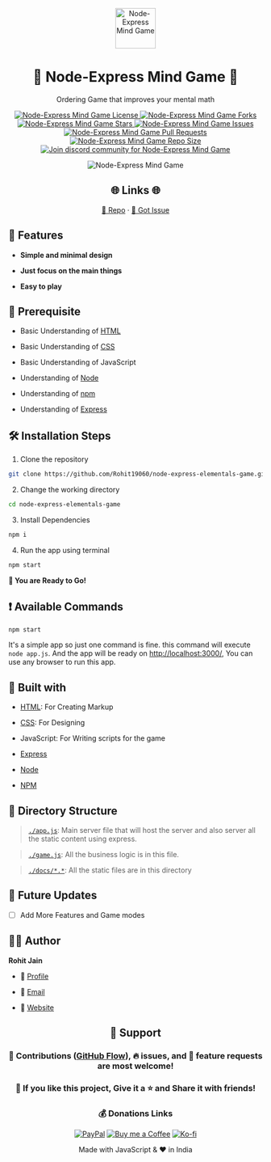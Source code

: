 <p align="center">
  <a href="https://github.com/Rohit19060/node-express-mind-game" title="Node-Express Mind Game">
    <img src="https://kingtechnologies.in/assets/images/logo.png" width="80px" alt="Node-Express Mind Game"/>
  </a>
</p>
<h1 align="center">🌟 Node-Express Mind Game 🌟</h1>
<p align="center">Ordering Game that improves your mental math</p>

<p align="center">
<a href="https://github.com/Rohit19060/node-express-mind-game/blob/master/LICENSE" title="License">
<img src="https://img.shields.io/github/license/Rohit19060/node-express-mind-game?label=License&logo=Github&style=flat-square" alt="Node-Express Mind Game License"/>
</a>
<a href="https://github.com/Rohit19060/node-express-mind-game/fork" title="Forks">
<img src="https://img.shields.io/github/forks/Rohit19060/node-express-mind-game?label=Forks&logo=Github&style=flat-square" alt="Node-Express Mind Game Forks"/>
</a>
<a href="https://github.com/Rohit19060/node-express-mind-game/stargazers" title="Stars">
<img src="https://img.shields.io/github/stars/Rohit19060/node-express-mind-game?label=Stars&logo=Github&style=flat-square" alt="Node-Express Mind Game Stars"/>
</a>
<a href="https://github.com/Rohit19060/node-express-mind-game/issues" title="Issues">
<img src="https://img.shields.io/github/issues/Rohit19060/node-express-mind-game?label=Issues&logo=Github&style=flat-square" alt="Node-Express Mind Game Issues"/>
</a>
<a href="https://github.com/Rohit19060/node-express-mind-game/pulls" title="Pull Requests">
<img src="https://img.shields.io/github/issues-pr/Rohit19060/node-express-mind-game?label=Pull%20Requests&logo=Github&style=flat-square" alt="Node-Express Mind Game Pull Requests"/>
</a>
<a href="https://github.com/Rohit19060/node-express-mind-game" title="Repo Size">
<img src="https://img.shields.io/github/repo-size/Rohit19060/node-express-mind-game?label=Repo%20Size&logo=Github&style=flat-square" alt="Node-Express Mind Game Repo Size"/>
</a>
<a href="https://discord.gg/2wpHNSjwm2" title="Join King Tech's Community">
<img src="https://img.shields.io/discord/737854816402800690?color=%236d82cb&label=Join%20Community&logo=discord&logoColor=%23FFFFFF&style=flat-square" alt="Join discord community for Node-Express Mind Game"/>
</a>
</p>

<p align="center" title="Node-Express Mind Game"><img src="./assets/images/main.gif" alt="Node-Express Mind Game"/></p>

<h2 align="center">🌐 Links 🌐</h2>
<p align="center">
    <a href="https://github.com/Rohit19060/node-express-mind-game" title="Node-Express Mind Game Repo">📂 Repo</a>
    ·
    <a href="https://github.com/Rohit19060/node-express-mind-game/issues/new/choose" title="🐛Report Bug/🎊Request Feature">🚀 Got Issue</a>
</p>

## 🚀 Features

- **Simple and minimal design**

- **Just focus on the main things**

- **Easy to play**

## 🦋 Prerequisite

- Basic Understanding of [HTML](https://youtu.be/JHv2jmnrLlA "HTML - First Step Towards Web Development")

- Basic Understanding of [CSS](https://youtu.be/d1tP7ow7HbQ "CSS - Second Step Towards Web Development")

- Basic Understanding of JavaScript

- Understanding of [Node](https://nodejs.org/ "Node")

- Understanding of [npm](https://www.npmjs.com/ "npm")

- Understanding of [Express](https://expressjs.com/ "Express")

## 🛠️ Installation Steps

1. Clone the repository

```Bash
git clone https://github.com/Rohit19060/node-express-elementals-game.git
```

2. Change the working directory

```Bash
cd node-express-elementals-game
```

3. Install Dependencies

```Bash
npm i
```

4. Run the app using terminal

```Bash
npm start
```

**🎇 You are Ready to Go!**

## ❗ Available Commands

```Bash
npm start
```

It's a simple app so just one command is fine. this command will execute `node app.js`. And the app will be ready on [http://localhost:3000/](http://localhost:3000/), You can use any browser to run this app.

## 👷 Built with

- [HTML](https://youtu.be/JHv2jmnrLlA "HTML - First Step Towards Web Development"): For Creating Markup

- [CSS](https://youtu.be/d1tP7ow7HbQ "CSS - Second Step Towards Web Development"): For Designing

- JavaScript: For Writing scripts for the game

- [Express](https://expressjs.com/ "Express")

- [Node](https://nodejs.org/ "Node")

- [NPM](https://www.npmjs.com/ "NPM")

## 📂 Directory Structure

> [`./app.js`](https://github.com/Rohit19060/node-express-elementals-game/blob/main/app.js "App"): Main server file that will host the server and also server all the static content using express.

> [`./game.js`](https://github.com/Rohit19060/node-express-elementals-game/blob/main/game.js "Game"): All the business logic is in this file.

> [`./docs/*.*`](https://github.com/Rohit19060/node-express-elementals-game/tree/main/docs "Static Folder"): All the static files are in this directory

## 🎊 Future Updates

- [ ] Add More Features and Game modes

## 🧑🏻 Author

**Rohit Jain**

- 🌌 [Profile](https://github.com/Rohit19060 "Rohit Jain")

- 🏮 [Email](mailto:rohitjain19060@gmail.com?subject=Hi%20from%20Node-Express%20Mind%20Game "Hi!")

- 🦁 [Website](https://kingtechnologies.in "Welcome")

<h2 align="center">🤝 Support</h2>

<h3 align="center">🎀 Contributions (<a href="https://guides.github.com/introduction/flow" title="GitHub flow">GitHub Flow</a>), 🔥 issues, and 🥮 feature requests are most welcome!</h3>

<h3 align="center">💙 If you like this project, Give it a ⭐ and Share it with friends!</h3>
<h3 align="center">💰 Donations Links</h3>
<p align="center">
<a href="https://www.paypal.me/kingrohitJ" title="PayPal"><img src="https://kingtechnologies.in/assets/images/paypal.png" alt="PayPal"/></a>
<a href="https://www.buymeacoffee.com/rohitjain" title="Buy me a Coffee"><img src="https://kingtechnologies.in/assets/images/coffee.png" alt="Buy me a Coffee"/></a>
<a href="https://ko-fi.com/rohitjain" title="Ko-fi"><img src="https://kingtechnologies.in/assets/images/kofi.png" alt="Ko-fi"/></a>
</p>

<p align="center">Made with JavaScript & ❤️ in India</p>
